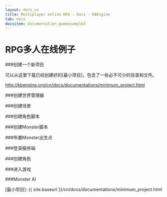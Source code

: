 ```yaml
---
layout: docs_cn
title: Multiplayer online RPG · Docs · KBEngine
tab: docs
docsitem: documentation-gameexample2
---
```


RPG多人在线例子
====================

###创建一个新项目

可以从这里下载已经创建好的[最小项目]，包含了一些必不可少的目录和文件。 

http://kbengine.org/cn/docs/documentations/minimum_project.html



###创建世界管理器


###创建场景


###创建角色脚本


###创建Monster脚本


###布置Monster出生点


###登录服务端


###创建角色


###进入游戏


###Monster AI




[最小项目]: {{ site.baseurl }}/cn/docs/documentations/minimum_project.html



